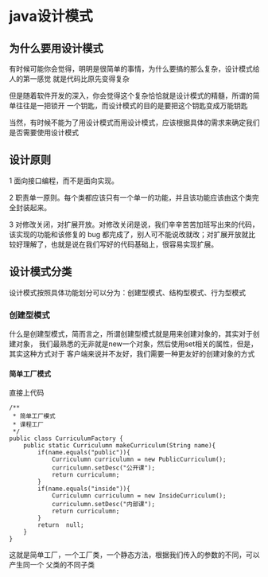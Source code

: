 # java设计模式

## 为什么要用设计模式
有时候可能你会觉得，明明是很简单的事情，为什么要搞的那么复杂，设计模式给人的第一感觉
就是代码比原先变得复杂

但是随着软件开发的深入，你会觉得这个复杂恰恰就是设计模式的精髓，所谓的简单往往是一把锁开
一个钥匙，而设计模式的目的是要把这个钥匙变成万能钥匙

当然，有时候不能为了用设计模式而用设计模式，应该根据具体的需求来确定我们是否需要使用设计模式

## 设计原则

1 面向接口编程，而不是面向实现。

2 职责单一原则。每个类都应该只有一个单一的功能，并且该功能应该由这个类完全封装起来。

3 对修改关闭，对扩展开放。对修改关闭是说，我们辛辛苦苦加班写出来的代码，该实现的功能和该修复的 bug 都完成了，别人可不能说改就改；对扩展开放就比较好理解了，也就是说在我们写好的代码基础上，很容易实现扩展。

## 设计模式分类

设计模式按照具体功能划分可以分为：创建型模式、结构型模式、行为型模式

### 创建型模式

什么是创建型模式，简而言之，所谓创建型模式就是用来创建对象的，其实对于创建对象，
我们最熟悉的无非就是new一个对象，然后使用set相关的属性，但是，其实这种方式对于
客户端来说并不友好，我们需要一种更友好的创建对象的方式


#### 简单工厂模式
直接上代码
```
/**
 * 简单工厂模式
 * 课程工厂
 */
public class CurriculumFactory {
    public static Curriculumn makeCurriculum(String name){
        if(name.equals("public")){
            Curriculumn curriculumn = new PublicCurriculum();
            curriculumn.setDesc("公开课");
            return curriculumn;
        }
        if(name.equals("inside")){
            Curriculumn curriculumn = new InsideCurriculum();
            curriculumn.setDesc("内部课");
            return curriculumn;
        }
        return  null;
    }
}
```


这就是简单工厂，一个工厂类，一个静态方法，根据我们传入的参数的不同，可以产生同一个
父类的不同子类



